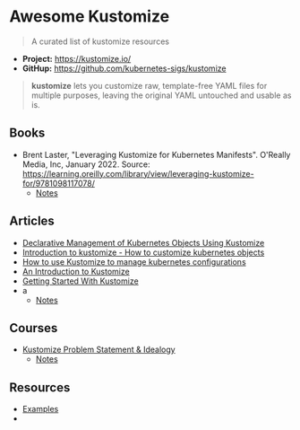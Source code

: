 # Awesome Kustomize
>  A curated list of kustomize resources

- **Project:**  https://kustomize.io/
- **GitHup:** https://github.com/kubernetes-sigs/kustomize 

> **kustomize** lets you customize raw, template-free YAML files for multiple purposes, leaving the original YAML untouched and usable as is. 

## Books
- Brent Laster, "Leveraging Kustomize for Kubernetes Manifests". O'Really Media, Inc, January 2022. Source: https://learning.oreilly.com/library/view/leveraging-kustomize-for/9781098117078/ 
	- [Notes](./Leveraging_Kustomize.md)

## Articles

- [Declarative Management of Kubernetes Objects Using Kustomize](https://kubernetes.io/docs/tasks/manage-kubernetes-objects/kustomization/)
- [Introduction to kustomize - How to customize kubernetes objects](https://dev.to/katiatalhi/introduction-to-kustomize-how-to-customize-kubernetes-objects-3e08)
- [How to use Kustomize to manage kubernetes configurations](https://citizix.com/how-to-use-kustomize-to-manage-kubernetes-configurations/)
- [An Introduction to Kustomize](https://blog.scottlowe.org/2019/09/13/an-introduction-to-kustomize/)
- [Getting Started With Kustomize](https://betterprogramming.pub/getting-started-with-kustomize-e9a84c4c2f97)
- a
	- [Notes](./kustomize_articles_notes.md)

## Courses
- [Kustomize Problem Statement & Idealogy](https://kodekloud.com)
	- [Notes](./kustomize_problem_statement.md) 


## Resources
- [Examples](https://github.com/kubernetes-sigs/kustomize/tree/master/examples)
- 